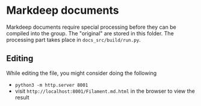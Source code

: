 # Markdeep documents

Markdeep documents require special processing before they can be compiled into the group.
The "original" are stored in this folder. The processing part takes place in
`docs_src/build/run.py`.

## Editing
While editing the file, you might consider doing the following
 - `python3 -m http.server 8001`
 - visit `http://localhost:8001/Filament.md.html` in the browser to view the result